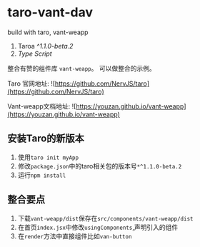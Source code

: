 # taro-vant-dav
build with taro, vant-weapp

1. Taroa *^1.1.0-beta.2*
2. *Type Script*

整合有赞的组件库 `vant-weapp`。
可以做整合的示例。

Taro 官网地址: ![https://github.com/NervJS/taro](https://github.com/NervJS/taro)

Vant-weapp文档地址:
![https://youzan.github.io/vant-weapp](https://youzan.github.io/vant-weapp)

## 安装Taro的新版本

1. 使用`taro init myApp`
2. 修改`package.json`中的taro相关包的版本号`*^1.1.0-beta.2`
3. 运行`npm install`


## 整合要点

1. 下载`vant-weapp/dist`保存在`src/components/vant-weapp/dist`
2. 在首页`index.jsx`中修改`usingComponents`,声明引入的组件
3. 在`render`方法中直接组件比如`van-button`
